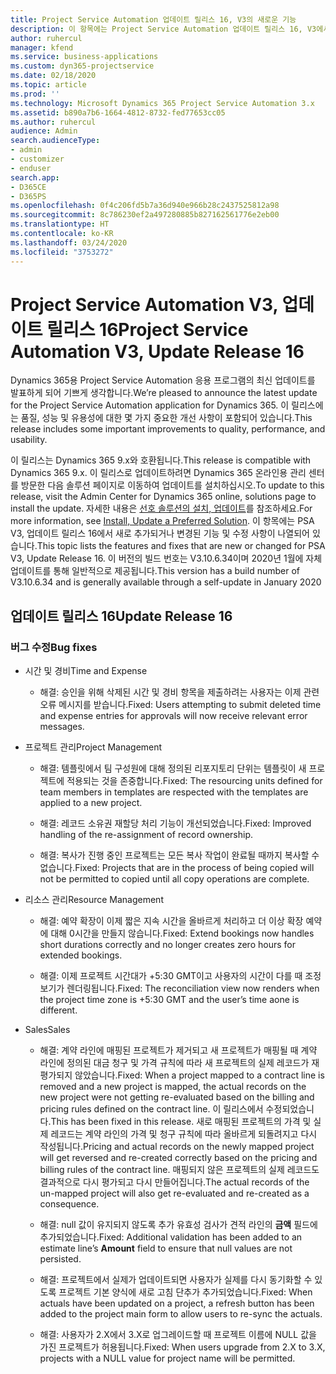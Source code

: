 ```yaml
---
title: Project Service Automation 업데이트 릴리스 16, V3의 새로운 기능
description: 이 항목에는 Project Service Automation 업데이트 릴리스 16, V3에서 사용할 수 있는 기능 및 수정 사항이 나열되어 있습니다.
author: ruhercul
manager: kfend
ms.service: business-applications
ms.custom: dyn365-projectservice
ms.date: 02/18/2020
ms.topic: article
ms.prod: ''
ms.technology: Microsoft Dynamics 365 Project Service Automation 3.x
ms.assetid: b890a7b6-1664-4812-8732-fed77653cc05
ms.author: ruhercul
audience: Admin
search.audienceType:
- admin
- customizer
- enduser
search.app:
- D365CE
- D365PS
ms.openlocfilehash: 0f4c206fd5b7a36d940e966b28c2437525812a98
ms.sourcegitcommit: 8c786230ef2a497280885b827162561776e2eb00
ms.translationtype: HT
ms.contentlocale: ko-KR
ms.lasthandoff: 03/24/2020
ms.locfileid: "3753272"
---
```

# <a name="project-service-automation-v3-update-release-16"></a><span data-ttu-id="e5399-103">Project Service Automation V3, 업데이트 릴리스 16</span><span class="sxs-lookup"><span data-stu-id="e5399-103">Project Service Automation V3, Update Release 16</span></span>
<span data-ttu-id="e5399-104">Dynamics 365용 Project Service Automation 응용 프로그램의 최신 업데이트를 발표하게 되어 기쁘게 생각합니다.</span><span class="sxs-lookup"><span data-stu-id="e5399-104">We’re pleased to announce the latest update for the Project Service Automation application for Dynamics 365.</span></span> <span data-ttu-id="e5399-105">이 릴리스에는 품질, 성능 및 유용성에 대한 몇 가지 중요한 개선 사항이 포함되어 있습니다.</span><span class="sxs-lookup"><span data-stu-id="e5399-105">This release includes some important improvements to quality, performance, and usability.</span></span>

<span data-ttu-id="e5399-106">이 릴리스는 Dynamics 365 9.x와 호환됩니다.</span><span class="sxs-lookup"><span data-stu-id="e5399-106">This release is compatible with Dynamics 365 9.x.</span></span> <span data-ttu-id="e5399-107">이 릴리스로 업데이트하려면 Dynamics 365 온라인용 관리 센터를 방문한 다음 솔루션 페이지로 이동하여 업데이트를 설치하십시오.</span><span class="sxs-lookup"><span data-stu-id="e5399-107">To update to this release, visit the Admin Center for Dynamics 365 online, solutions page to install the update.</span></span> <span data-ttu-id="e5399-108">자세한 내용은 [선호 솔루션의 설치, 업데이트](https://docs.microsoft.com/dynamics365/project-service/upgrade-psa-home-page)를 참조하세요.</span><span class="sxs-lookup"><span data-stu-id="e5399-108">For more information, see [Install, Update a Preferred Solution](https://docs.microsoft.com/dynamics365/project-service/upgrade-psa-home-page).</span></span> <span data-ttu-id="e5399-109">이 항목에는 PSA V3, 업데이트 릴리스 16에서 새로 추가되거나 변경된 기능 및 수정 사항이 나열되어 있습니다.</span><span class="sxs-lookup"><span data-stu-id="e5399-109">This topic lists the features and fixes that are new or changed for PSA V3, Update Release 16.</span></span> <span data-ttu-id="e5399-110">이 버전의 빌드 번호는 V3.10.6.34이며 2020년 1월에 자체 업데이트를 통해 일반적으로 제공됩니다.</span><span class="sxs-lookup"><span data-stu-id="e5399-110">This version has a build number of V3.10.6.34 and is generally available through a self-update in January 2020</span></span>

## <a name="update-release-16"></a><span data-ttu-id="e5399-111">업데이트 릴리스 16</span><span class="sxs-lookup"><span data-stu-id="e5399-111">Update Release 16</span></span>

### <a name="bug-fixes"></a><span data-ttu-id="e5399-112">버그 수정</span><span class="sxs-lookup"><span data-stu-id="e5399-112">Bug fixes</span></span>

-   <span data-ttu-id="e5399-113">시간 및 경비</span><span class="sxs-lookup"><span data-stu-id="e5399-113">Time and Expense</span></span>

    -   <span data-ttu-id="e5399-114">해결: 승인을 위해 삭제된 시간 및 경비 항목을 제출하려는 사용자는 이제 관련 오류 메시지를 받습니다.</span><span class="sxs-lookup"><span data-stu-id="e5399-114">Fixed: Users attempting to submit deleted time and expense entries for approvals will now receive relevant error messages.</span></span>

-   <span data-ttu-id="e5399-115">프로젝트 관리</span><span class="sxs-lookup"><span data-stu-id="e5399-115">Project Management</span></span>

    -   <span data-ttu-id="e5399-116">해결: 템플릿에서 팀 구성원에 대해 정의된 리포지토리 단위는 템플릿이 새 프로젝트에 적용되는 것을 존중합니다.</span><span class="sxs-lookup"><span data-stu-id="e5399-116">Fixed: The resourcing units defined for team members in templates are respected with the templates are applied to a new project.</span></span>

    -   <span data-ttu-id="e5399-117">해결: 레코드 소유권 재할당 처리 기능이 개선되었습니다.</span><span class="sxs-lookup"><span data-stu-id="e5399-117">Fixed: Improved handling of the re-assignment of record ownership.</span></span>

    -   <span data-ttu-id="e5399-118">해결: 복사가 진행 중인 프로젝트는 모든 복사 작업이 완료될 때까지 복사할 수 없습니다.</span><span class="sxs-lookup"><span data-stu-id="e5399-118">Fixed: Projects that are in the process of being copied will not be permitted to copied until all copy operations are complete.</span></span>

-   <span data-ttu-id="e5399-119">리소스 관리</span><span class="sxs-lookup"><span data-stu-id="e5399-119">Resource Management</span></span>

    -   <span data-ttu-id="e5399-120">해결: 예약 확장이 이제 짧은 지속 시간을 올바르게 처리하고 더 이상 확장 예약에 대해 0시간을 만들지 않습니다.</span><span class="sxs-lookup"><span data-stu-id="e5399-120">Fixed: Extend bookings now handles short durations correctly and no longer creates zero hours for extended bookings.</span></span>

    -   <span data-ttu-id="e5399-121">해결: 이제 프로젝트 시간대가 +5:30 GMT이고 사용자의 시간이 다를 때 조정 보기가 렌더링됩니다.</span><span class="sxs-lookup"><span data-stu-id="e5399-121">Fixed: The reconciliation view now renders when the project time zone is +5:30 GMT and the user’s time aone is different.</span></span>

-   <span data-ttu-id="e5399-122">Sales</span><span class="sxs-lookup"><span data-stu-id="e5399-122">Sales</span></span>

    -   <span data-ttu-id="e5399-123">해결: 계약 라인에 매핑된 프로젝트가 제거되고 새 프로젝트가 매핑될 때 계약 라인에 정의된 대금 청구 및 가격 규칙에 따라 새 프로젝트의 실제 레코드가 재평가되지 않았습니다.</span><span class="sxs-lookup"><span data-stu-id="e5399-123">Fixed: When a project mapped to a contract line is removed and a new project is mapped, the actual records on the new project were not getting re-evaluated based on the billing and pricing rules defined on the contract line.</span></span> <span data-ttu-id="e5399-124">이 릴리스에서 수정되었습니다.</span><span class="sxs-lookup"><span data-stu-id="e5399-124">This has been fixed in this release.</span></span> <span data-ttu-id="e5399-125">새로 매핑된 프로젝트의 가격 및 실제 레코드는 계약 라인의 가격 및 청구 규칙에 따라 올바르게 되돌려지고 다시 작성됩니다.</span><span class="sxs-lookup"><span data-stu-id="e5399-125">Pricing and actual records on the newly mapped project will get reversed and re-created correctly based on the pricing and billing rules of the contract line.</span></span> <span data-ttu-id="e5399-126">매핑되지 않은 프로젝트의 실제 레코드도 결과적으로 다시 평가되고 다시 만들어집니다.</span><span class="sxs-lookup"><span data-stu-id="e5399-126">The actual records of the un-mapped project will also get re-evaluated and re-created as a consequence.</span></span>

    -   <span data-ttu-id="e5399-127">해결: null 값이 유지되지 않도록 추가 유효성 검사가 견적 라인의 **금액** 필드에 추가되었습니다.</span><span class="sxs-lookup"><span data-stu-id="e5399-127">Fixed: Additional validation has been added to an estimate line’s **Amount** field to ensure that null values are not persisted.</span></span>

    -   <span data-ttu-id="e5399-128">해결: 프로젝트에서 실제가 업데이트되면 사용자가 실제를 다시 동기화할 수 있도록 프로젝트 기본 양식에 새로 고침 단추가 추가되었습니다.</span><span class="sxs-lookup"><span data-stu-id="e5399-128">Fixed: When actuals have been updated on a project, a refresh button has been added to the project main form to allow users to re-sync the actuals.</span></span>

    -   <span data-ttu-id="e5399-129">해결: 사용자가 2.X에서 3.X로 업그레이드할 때 프로젝트 이름에 NULL 값을 가진 프로젝트가 허용됩니다.</span><span class="sxs-lookup"><span data-stu-id="e5399-129">Fixed: When users upgrade from 2.X to 3.X, projects with a NULL value for project name will be permitted.</span></span>

